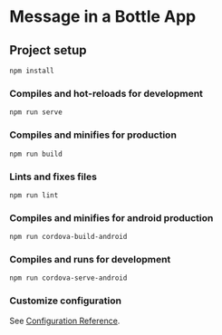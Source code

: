 # Message in a Bottle App

## Project setup
```
npm install
```

### Compiles and hot-reloads for development
```
npm run serve
```

### Compiles and minifies for production
```
npm run build
```

### Lints and fixes files
```
npm run lint
```

### Compiles and minifies for android production
```
npm run cordova-build-android
```

### Compiles and runs for development
```
npm run cordova-serve-android
```

### Customize configuration
See [Configuration Reference](https://cli.vuejs.org/config/).
